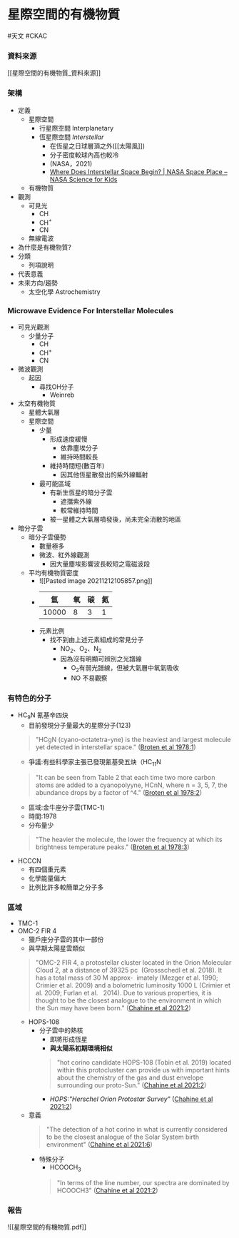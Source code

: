 # 星際空間的有機物質
#天文 #CKAC

### 資料來源
[[星際空間的有機物質_資料來源]]
### 架構
- 定義
	- 星際空間
		- 行星際空間 Interplanetary
		- 恆星際空間 *Interstellar*
			- 在恆星之日球層頂之外([[太陽風]])
			- 分子密度較球內高也較冷
			- (NASA，2021)
			- [Where Does Interstellar Space Begin? | NASA Space Place – NASA Science for Kids](https://spaceplace.nasa.gov/interstellar/en/)
	- 有機物質
- 觀測
	- 可見光
		- CH
		- CH$^+$
		- CN
	- 無線電波
- 為什麼是有機物質?
- 分類
	- 列項說明
- 代表意義
- 未來方向/趨勢
	- 太空化學 Astrochemistry


### Microwave Evidence For Interstellar Molecules

- 可見光觀測
	- 少量分子
		- CH
		- CH$^+$
		- CN
- 微波觀測
	- 起因
		- 尋找OH分子
			- Weinreb
- 太空有機物質
	- 星體大氣層
	- 星際空間
		- 少量
			- 形成速度緩慢
				- 依靠塵埃分子
				- 維持時間較長
			- 維持時間短(數百年)
				- 因其他恆星散發出的紫外線輻射
		- 最可能區域
			- 有新生恆星的暗分子雲
				- 遮擋紫外線
				- 較常維持時間
			- 被一星體之大氣層噴發後，尚未完全消散的地區	
- 暗分子雲
	- 暗分子雲優勢
		- 數量極多
		- 微波、紅外線觀測
			- 因大量塵埃影響波長較短之電磁波段
	- 平均有機物質密度
		- ![[Pasted image 20211212105857.png]]
		- |氫|氧|碳|氮|
			|---|---|---|---|
			|10000|8|3|1|
		- 元素比例
			- 找不到由上述元素組成的常見分子
				- NO$_2$、O$_2$、N$_2$
				- 因為沒有明顯可辨別之光譜線
					- O$_2$有弱光譜線，但被大氣層中氧氣吸收
					- NO 不易觀察

### 有特色的分子
- HC$_9$N 氰基辛四炔
	- 目前發現分子量最大的星際分子(123)
	> "HCgN (cyano-octatetra-yne) is the heaviest and largest molecule yet detected in interstellar space." ([Broten et al 1978:1](zotero://open-pdf/library/items/DI5X7RXX?page=1))
	- 爭議:有些科學家主張已發現氰基癸五炔（HC$_{11}$N
	> "It can be seen from Table 2 that each time two more carbon atoms are added to a cyanopolyyne, HCnN, where n = 3, 5, 7, the abundance drops by a factor of ^4." ([Broten et al 1978:2](zotero://open-pdf/library/items/DI5X7RXX?page=2))
	- 區域:金牛座分子雲(TMC-1)
	- 時間:1978
	- 分布量少
	> "The heavier the molecule, the lower the frequency at which its brightness temperature peaks." ([Broten et al 1978:3](zotero://open-pdf/library/items/DI5X7RXX?page=3))
- HCCCN
	- 有四個重元素
	- 化學能量偏大
	- 比例比許多較簡單之分子多

### 區域
- TMC-1
- OMC-2 FIR 4
	- 獵戶座分子雲的其中一部份
	- 與早期太陽星雲類似
	> "OMC-2 FIR 4, a protostellar cluster located in the Orion Molecular Cloud 2, at a distance of 39325 pc  (Grossschedl et al. 2018). It has a total mass of 30 M approx-  imately (Mezger et al. 1990; Crimier et al. 2009) and a bolometric luminosity 1000 L (Crimier et al. 2009; Furlan et al.   2014). Due to various properties, it is thought to be the closest analogue to the environment in which the Sun may have been born." ([Chahine et al 2021:2](zotero://open-pdf/library/items/HFXEY9SN?page=2))
	- HOPS-108
		- 分子雲中的熱核
			- 即將形成恆星
			- **與太陽系初期環境相似**
			> "hot corino candidate HOPS-108 (Tobin et al. 2019) located within this protocluster can provide us with important hints about the chemistry of the gas and dust envelope surrounding our proto-Sun." ([Chahine et al 2021:2](zotero://open-pdf/library/items/HFXEY9SN?page=2))
			- *HOPS:"Herschel Orion Protostar Survey"* ([Chahine et al 2021:2](zotero://open-pdf/library/items/HFXEY9SN?page=2))
	- 意義
		> "The detection of a hot corino in what is currently considered to be the closest analogue of the Solar System birth environment" ([Chahine et al 2021:6](zotero://open-pdf/library/items/HFXEY9SN?page=6))
		- 特殊分子
			- HCOOCH$_3$
			> "In terms of the line number, our spectra are dominated by HCOOCH3" ([Chahine et al 2021:2](zotero://open-pdf/library/items/HFXEY9SN?page=2))


### 報告
![[星際空間的有機物質.pdf]]